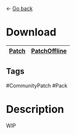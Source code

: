 ← [Go back](https://github.com/bugworm/Categories/wiki/Borderlands-2)
# Download
[Patch](https://raw.githubusercontent.com/BLCM/BLCMods/master/Borderlands%202%20mods/Shadowevil/Patch.txt) | [PatchOffline](https://raw.githubusercontent.com/BLCM/BLCMods/master/Borderlands%202%20mods/Shadowevil/PatchOffline.txt)
----|----

## Tags 
#CommunityPatch #Pack

# Description
WIP